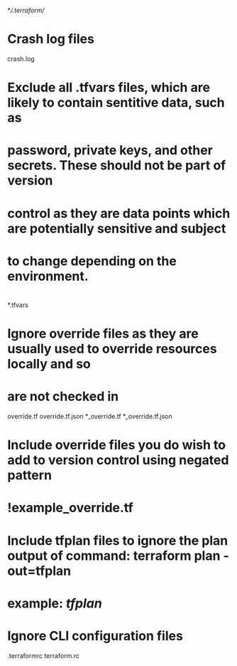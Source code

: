 **/.terraform/*


# Crash log files
crash.log

# Exclude all .tfvars files, which are likely to contain sentitive data, such as
# password, private keys, and other secrets. These should not be part of version 
# control as they are data points which are potentially sensitive and subject 
# to change depending on the environment.
#
*.tfvars

# Ignore override files as they are usually used to override resources locally and so
# are not checked in
override.tf
override.tf.json
*_override.tf
*_override.tf.json

# Include override files you do wish to add to version control using negated pattern
#
# !example_override.tf

# Include tfplan files to ignore the plan output of command: terraform plan -out=tfplan
# example: *tfplan*

# Ignore CLI configuration files
.terraformrc
terraform.rc
